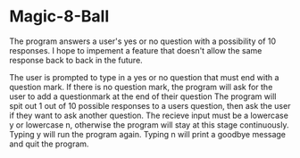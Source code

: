 # Magic-8-Ball
The program answers a user's yes or no question with a possibility of 10 responses.
I hope to impement a feature that doesn't allow the same response back to back in the future.

The user is prompted to type in a yes or no question that must end with a question mark. If there is no question mark, the program will ask for the user to add a questionmark at the end of their question
The program will spit out 1 out of 10 possible responses to a users question, then ask the user if they want to ask another question.
The recieve input must be a lowercase y or lowercase n, otherwise the program will stay at this stage continuously.
Typing y will run the program again. 
Typing n will print a goodbye message and quit the program.
